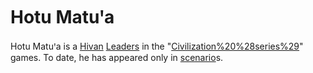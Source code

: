 # Hotu Matuꞌa

Hotu Matuꞌa is a [Hivan](Hivan) [Leaders](leader) in the "[Civilization%20%28series%29](Civilization)" games. To date, he has appeared only in [scenario](scenario)s.
